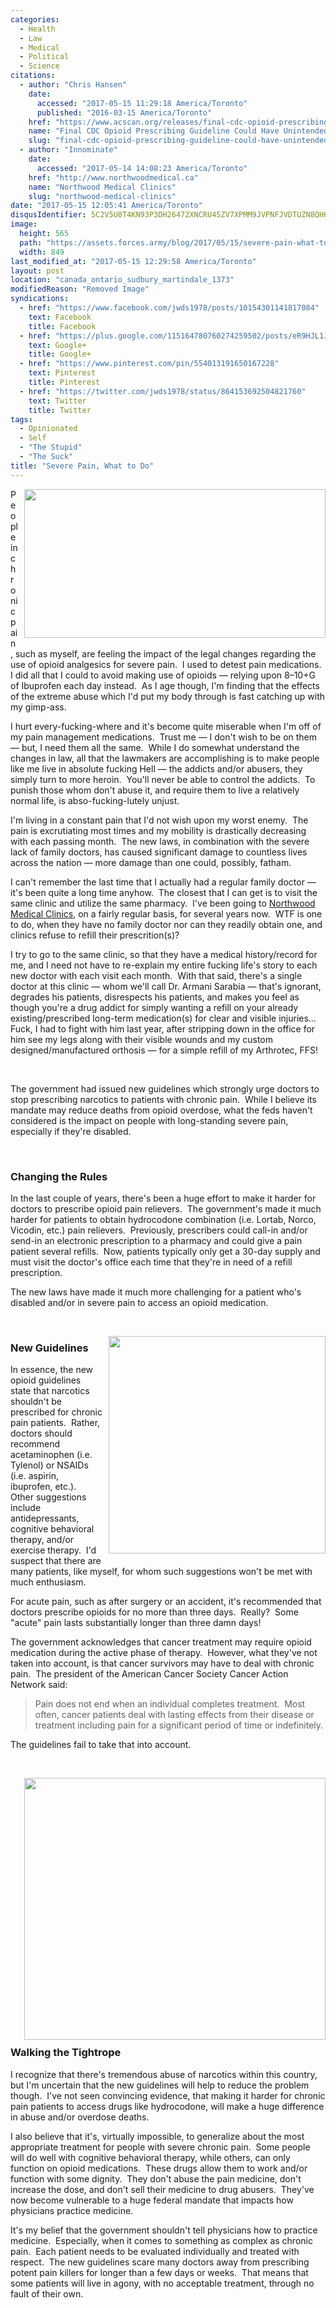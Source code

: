 ```yaml
---
categories:
  - Health
  - Law
  - Medical
  - Political
  - Science
citations:
  - author: "Chris Hansen"
    date:
      accessed: "2017-05-15 11:29:18 America/Toronto"
      published: "2016-03-15 America/Toronto"
    href: "https://www.acscan.org/releases/final-cdc-opioid-prescribing-guideline-could-have-unintended-consequences-cancer-survivors"
    name: "Final CDC Opioid Prescribing Guideline Could Have Unintended Consequences for Cancer Survivors Living with Chronic Pain"
    slug: "final-cdc-opioid-prescribing-guideline-could-have-unintended-consequences-for-cancer-survivors-living-with-chronic-pain"
  - author: "Innominate"
    date:
      accessed: "2017-05-14 14:08:23 America/Toronto"
    href: "http://www.northwoodmedical.ca"
    name: "Northwood Medical Clinics"
    slug: "northwood-medical-clinics"
date: "2017-05-15 12:05:41 America/Toronto"
disqusIdentifier: 5C2V5U8T4KN93P3DH26472XNCRU45ZV7XPMM9JVPNFJVDTUZN8QH698Z7R8DUFGQSBSDMXGK9BBXTTHKZVEY9NVKHTZTEB63AHEY
image:
  height: 565
  path: "https://assets.forces.army/blog/2017/05/15/severe-pain-what-to-do/hotlink-ok/innominate_3_849x565.png"
  width: 849
last_modified_at: "2017-05-15 12:29:58 America/Toronto"
layout: post
location: "canada_ontario_sudbury_martindale_1373"
modifiedReason: "Removed Image"
syndications:
  - href: "https://www.facebook.com/jwds1978/posts/10154301141817084"
    text: Facebook
    title: Facebook
  - href: "https://plus.google.com/115164780760274259502/posts/eR9HJL1JHa7"
    text: Google+
    title: Google+
  - href: "https://www.pinterest.com/pin/554013191650167228"
    text: Pinterest
    title: Pinterest
  - href: "https://twitter.com/jwds1978/status/864153692504821760"
    text: Twitter
    title: Twitter
tags:
  - Opinionated
  - Self
  - "The Stupid"
  - "The Suck"
title: "Severe Pain, What to Do"
---
```


<!--sse-->
<!--
  ~  NAME  «»  ALIAS
  ~
  ~  Riutta, Dr. Taylor James  «»  Sarabia, Dr. Armani
  -->
<!--/sse-->
<img
  alt="" height="238" src="{{ site.uri.assets }}/blog/2017/05/15/severe-pain-what-to-do/addicted_482x238.png"
  style="border: 0px; float: right; margin-bottom: 10px; margin-left: 10px;" width="482" />
<p>
  People in chronic pain, such as myself, are feeling the impact of the legal changes regarding the use of opioid analgesics for severe pain.&nbsp; I used to
  detest pain medications.&nbsp; I did all that I could to avoid making use of opioids &#8212; relying upon 8&#8211;10+G of Ibuprofen each day instead.&nbsp; As
  I age though, I'm finding that the effects of the extreme abuse which I'd put my body through is fast catching up with my gimp-ass.
</p>
<!-- excerptBreak -->
<p>
  I hurt every-fucking-where and it's become quite miserable when I'm off of my pain management medications.&nbsp; Trust me &#8212; I don't wish to be on them
  &#8212; but, I need them all the same.&nbsp; While I do somewhat understand the changes in law, all that the lawmakers are accomplishing is to make people
  like me live in absolute fucking Hell &#8212; the addicts and/or abusers, they simply turn to more heroin.&nbsp; You'll never be able to control the
  addicts.&nbsp; To punish those whom don't abuse it, and require them to live a relatively normal life, is abso-fucking-lutely unjust.
</p>
<p>
  I'm living in a constant pain that I'd not wish upon my worst enemy.&nbsp; The pain is excrutiating most times and my mobility is drastically decreasing with
  each passing month.&nbsp; The new laws, in combination with the severe lack of family doctors, has caused significant damage to countless lives across the
  nation &#8212; more damage than one could, possibly, fatham.
</p>
<p>
  I can't remember the last time that I actually had a regular family doctor &#8212; it's been quite a long time anyhow.&nbsp; The closest that I can get is to
  visit the same clinic and utilize the same pharmacy.&nbsp; I've been going to <a
    href="{{ site.url }}{{ page.url }}#cite-northwood-medical-clinics" rel="me" title="Northwood Medical Clinics">Northwood Medical Clinics</a>, on a fairly
  regular basis, for several years now.&nbsp; WTF is one to do, when they have no family doctor nor can they readily obtain one, and clinics refuse to refill
  their prescrition(s)?
</p>
<p>
  I try to go to the same clinic, so that they have a medical history/record for me, and I need not have to re-explain my entire fucking life's story to each
  new doctor with each visit each month.&nbsp; With that said, there's a single doctor at this clinic &#8212; whom we'll call Dr. Armani Sarabia &#8212; that's
  ignorant, degrades his patients, disrespects his patients, and makes you feel as though you're a drug addict for simply wanting a refill on your already
  existing/prescribed long-term medication(s) for clear and visible injuries&hellip;&nbsp; Fuck, I had to fight with him last year, after stripping down in the
  office for him see my legs along with their visible wounds and my custom designed/manufactured orthosis &#8212; for a simple refill of my Arthrotec, FFS!
</p>
<p>
  &nbsp;
</p>
<p>
  The government had issued new guidelines which strongly urge doctors to stop prescribing narcotics to patients with chronic pain.&nbsp; While I believe its
  mandate may reduce deaths from opioid overdose, what the feds haven't considered is the impact on people with long-standing severe pain, especially if they're
  disabled.
</p>
<p>
  &nbsp;
</p>
<h3 id="changing-the-rules">
  Changing the Rules
</h3>
<p>
  In the last couple of years, there's been a huge effort to make it harder for doctors to prescribe opioid pain relievers.&nbsp; The government's made it much
  harder for patients to obtain hydrocodone combination (i.e. Lortab, Norco, Vicodin, etc.) pain relievers.&nbsp; Previously, prescribers could call-in and/or
  send-in an electronic prescription to a pharmacy and could give a pain patient several refills.&nbsp; Now, patients typically only get a 30-day supply and
  must visit the doctor's office each time that they're in need of a refill prescription.
</p>
<p>
  The new laws have made it much more challenging for a patient who's disabled and/or in severe pain to access an opioid medication.
</p>
<p>
  &nbsp;
</p>
<img
  alt="" height="348" src="{{ site.uri.assets }}/blog/2017/05/15/severe-pain-what-to-do/guidelines_347x348.png"
  style="border: 0px; float: right; margin-bottom: 10px; margin-left: 10px;" width="347" />
<h3 id="new-guidelines">
  New Guidelines
</h3>
<p>
  In essence, the new opioid guidelines state that narcotics shouldn't be prescribed for chronic pain patients.&nbsp; Rather, doctors should recommend
  acetaminophen (i.e. Tylenol) or NSAIDs (i.e. aspirin, ibuprofen, etc.).&nbsp; Other suggestions include antidepressants, cognitive behavioral therapy, and/or
  exercise therapy.&nbsp; I'd suspect that there are many patients, like myself, for whom such suggestions won't be met with much enthusiasm.
</p>
<p>
  For acute pain, such as after surgery or an accident, it's recommended that doctors prescribe opioids for no more than three days.&nbsp; Really?&nbsp; Some
  &quot;acute&quot; pain lasts substantially longer than three damn days!
</p>
<p>
  The government acknowledges that cancer treatment may require opioid medication during the active phase of therapy.&nbsp; However, what they've not taken into
  account, is that cancer survivors may have to deal with chronic pain.&nbsp; The president of the American Cancer Society Cancer Action Network said:
  <blockquote
    cite="{{ site.url }}{{ page.url }}#cite-final-cdc-opioid-prescribing-guideline-could-have-unintended-consequences-for-cancer-survivors-living-with-chronic-pain">
    Pain does not end when an individual completes treatment.&nbsp; Most often, cancer patients deal with lasting effects from their disease or treatment
    including pain for a significant period of time or indefinitely.
  </blockquote>
</p>
<p>
  The guidelines fail to take that into account.
</p>
<p>
  &nbsp;
</p>
<img
  alt="" height="419" src="{{ site.uri.assets }}/blog/2017/05/15/severe-pain-what-to-do/innominate_2_482x419.png"
  style="border: 0px; float: right; margin-bottom: 10px; margin-left: 10px;" width="482" />
<h3 id="walking-the-tightrope">
  Walking the Tightrope
</h3>
<p>
  I recognize that there's tremendous abuse of narcotics within this country, but I'm uncertain that the new guidelines will help to reduce the problem
  though.&nbsp; I've not seen convincing evidence, that making it harder for chronic pain patients to access drugs like hydrocodone, will make a huge difference
  in abuse and/or overdose deaths.
</p>
<p>
  I also believe that it's, virtually impossible, to generalize about the most appropriate treatment for people with severe chronic pain.&nbsp; Some people will
  do well with cognitive behavioral therapy, while others, can only function on opioid medications.&nbsp; These drugs allow them to work and/or function with
  some dignity.&nbsp; They don't abuse the pain medicine, don't increase the dose, and don't sell their medicine to drug abusers.&nbsp; They've now become
  vulnerable to a huge federal mandate that impacts how physicians practice medicine.
</p>
<p>
  It's my belief that the government shouldn't tell physicians how to practice medicine.&nbsp; Especially, when it comes to something as complex as chronic
  pain.&nbsp; Each patient needs to be evaluated individually and treated with respect.&nbsp; The new guidelines scare many doctors away from prescribing potent
  pain killers for longer than a few days or weeks.&nbsp; That means that some patients will live in agony, with no acceptable treatment, through no fault of
  their own.
</p>
